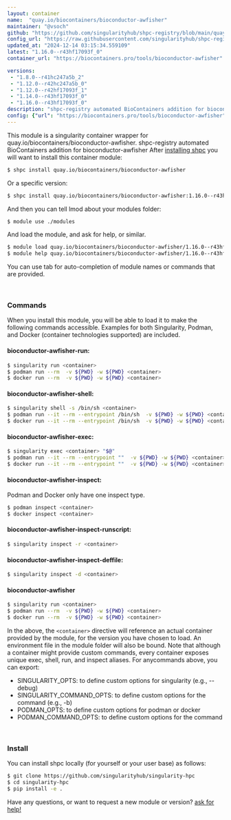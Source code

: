 ```yaml
---
layout: container
name:  "quay.io/biocontainers/bioconductor-awfisher"
maintainer: "@vsoch"
github: "https://github.com/singularityhub/shpc-registry/blob/main/quay.io/biocontainers/bioconductor-awfisher/container.yaml"
config_url: "https://raw.githubusercontent.com/singularityhub/shpc-registry/main/quay.io/biocontainers/bioconductor-awfisher/container.yaml"
updated_at: "2024-12-14 03:15:34.559109"
latest: "1.16.0--r43hf17093f_0"
container_url: "https://biocontainers.pro/tools/bioconductor-awfisher"

versions:
 - "1.8.0--r41hc247a5b_2"
 - "1.12.0--r42hc247a5b_0"
 - "1.12.0--r42hf17093f_1"
 - "1.14.0--r43hf17093f_0"
 - "1.16.0--r43hf17093f_0"
description: "shpc-registry automated BioContainers addition for bioconductor-awfisher"
config: {"url": "https://biocontainers.pro/tools/bioconductor-awfisher", "maintainer": "@vsoch", "description": "shpc-registry automated BioContainers addition for bioconductor-awfisher", "latest": {"1.16.0--r43hf17093f_0": "sha256:bbf056451ca80da4a8b49ca9337a796d84923ad4e0712982ef409227c941de85"}, "tags": {"1.8.0--r41hc247a5b_2": "sha256:6090af056d0a6816db0c0dd1a4217fc2021a2ea051d2696abb4519402fa094c4", "1.12.0--r42hc247a5b_0": "sha256:9f9d1992780505781f2a1f48ba5422d9ad62a89588c5dae075d72f7a6dfb61ec", "1.12.0--r42hf17093f_1": "sha256:5d08ee8239385ec8321e0afe695ca4ca7bb4e61d77c450d3298ccce6b08f4523", "1.14.0--r43hf17093f_0": "sha256:74d93e9cbaa5330efad1e58ccaeb085afc867bf02115d46fdb7e5e1146ce60b7", "1.16.0--r43hf17093f_0": "sha256:bbf056451ca80da4a8b49ca9337a796d84923ad4e0712982ef409227c941de85"}, "docker": "quay.io/biocontainers/bioconductor-awfisher"}
---
```


This module is a singularity container wrapper for quay.io/biocontainers/bioconductor-awfisher.
shpc-registry automated BioContainers addition for bioconductor-awfisher
After [installing shpc](#install) you will want to install this container module:


```bash
$ shpc install quay.io/biocontainers/bioconductor-awfisher
```

Or a specific version:

```bash
$ shpc install quay.io/biocontainers/bioconductor-awfisher:1.16.0--r43hf17093f_0
```

And then you can tell lmod about your modules folder:

```bash
$ module use ./modules
```

And load the module, and ask for help, or similar.

```bash
$ module load quay.io/biocontainers/bioconductor-awfisher/1.16.0--r43hf17093f_0
$ module help quay.io/biocontainers/bioconductor-awfisher/1.16.0--r43hf17093f_0
```

You can use tab for auto-completion of module names or commands that are provided.

<br>

### Commands

When you install this module, you will be able to load it to make the following commands accessible.
Examples for both Singularity, Podman, and Docker (container technologies supported) are included.

#### bioconductor-awfisher-run:

```bash
$ singularity run <container>
$ podman run --rm  -v ${PWD} -w ${PWD} <container>
$ docker run --rm  -v ${PWD} -w ${PWD} <container>
```

#### bioconductor-awfisher-shell:

```bash
$ singularity shell -s /bin/sh <container>
$ podman run --it --rm --entrypoint /bin/sh  -v ${PWD} -w ${PWD} <container>
$ docker run --it --rm --entrypoint /bin/sh  -v ${PWD} -w ${PWD} <container>
```

#### bioconductor-awfisher-exec:

```bash
$ singularity exec <container> "$@"
$ podman run --it --rm --entrypoint ""  -v ${PWD} -w ${PWD} <container> "$@"
$ docker run --it --rm --entrypoint ""  -v ${PWD} -w ${PWD} <container> "$@"
```

#### bioconductor-awfisher-inspect:

Podman and Docker only have one inspect type.

```bash
$ podman inspect <container>
$ docker inspect <container>
```

#### bioconductor-awfisher-inspect-runscript:

```bash
$ singularity inspect -r <container>
```

#### bioconductor-awfisher-inspect-deffile:

```bash
$ singularity inspect -d <container>
```



#### bioconductor-awfisher

```bash
$ singularity run <container>
$ podman run --rm  -v ${PWD} -w ${PWD} <container>
$ docker run --rm  -v ${PWD} -w ${PWD} <container>
```


In the above, the `<container>` directive will reference an actual container provided
by the module, for the version you have chosen to load. An environment file in the
module folder will also be bound. Note that although a container
might provide custom commands, every container exposes unique exec, shell, run, and
inspect aliases. For anycommands above, you can export:

 - SINGULARITY_OPTS: to define custom options for singularity (e.g., --debug)
 - SINGULARITY_COMMAND_OPTS: to define custom options for the command (e.g., -b)
 - PODMAN_OPTS: to define custom options for podman or docker
 - PODMAN_COMMAND_OPTS: to define custom options for the command

<br>

### Install

You can install shpc locally (for yourself or your user base) as follows:

```bash
$ git clone https://github.com/singularityhub/singularity-hpc
$ cd singularity-hpc
$ pip install -e .
```

Have any questions, or want to request a new module or version? [ask for help!](https://github.com/singularityhub/singularity-hpc/issues)